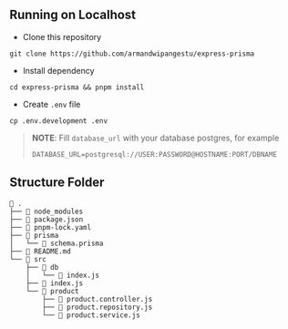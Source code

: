 ## Running on Localhost

-   Clone this repository

```shell
git clone https://github.com/armandwipangestu/express-prisma
```

-   Install dependency

```shell
cd express-prisma && pnpm install
```

-   Create `.env` file

```shell
cp .env.development .env
```

> **NOTE**:
> Fill `database_url` with your database postgres, for example
>
> ```
> DATABASE_URL=postgresql://USER:PASSWORD@HOSTNAME:PORT/DBNAME
> ```

## Structure Folder

```
 .
├──  node_modules
├──  package.json
├──  pnpm-lock.yaml
├──  prisma
│   └──  schema.prisma
├──  README.md
└──  src
    ├──  db
    │   └──  index.js
    ├──  index.js
    └──  product
        ├──  product.controller.js
        ├──  product.repository.js
        └──  product.service.js
```
